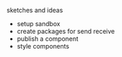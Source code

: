 sketches and ideas

- setup sandbox
- create packages for send receive
- publish a component
- style components
